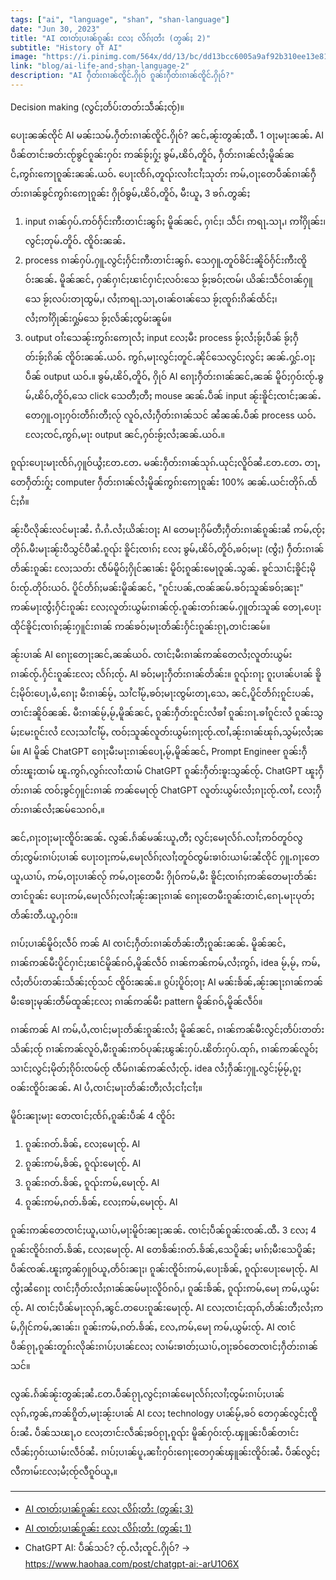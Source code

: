 ```yaml
---
tags: ["ai", "language", "shan", "shan-language"]
date: "Jun 30, 2023"
title: "AI ၸၢတ်ႈပၢၼ်ၵူၼ်း လႄႈ လိၵ်ႈတႆး (တွၼ်ႈ 2)"
subtitle: "History of AI"
image: "https://i.pinimg.com/564x/dd/13/bc/dd13bcc6005a9af92b310ee13e81d0b8.jpg"
link: "blog/ai-life-and-shan-language-2"
description: "AI ႁဵတ်းၵၢၼ်ၸိူင်ႉႁိုဝ် ၵူၼ်းႁဵတ်းၵၢၼ်ၸိူင်ႉႁိုဝ်?"
---
```


Decision making (လွင်ႈတႅပ်းတတ်းသဵၼ်ႈၸႂ်)။

ပေႃးၼၼ်ၸိုင် AI မၼ်းသမ်ႉႁဵတ်းၵၢၼ်ၸိူင်ႉႁိုဝ်?
ၼင်ႇၼႂ်းတွၼ်ႈထီႉ 1 ဝႃႈမႃးၼၼ်ႉ AI ပဵၼ်တၢင်းၶတ်းၸႂ်ၶွင်ၵူၼ်းႁဝ်း ဢၼ်ၶႂ်ႈႁႂ်ႈ ၶွမ်ႇၽိဝ်ႇတိူဝ်ႇ ႁဵတ်းၵၢၼ်လႆႈမိူၼ်ၼင်ႇဢွၵ်းဢေႃၵူၼ်းၼၼ်ႉယဝ်ႉ ပေႃးၸႅၵ်ႇတူၺ်းလၢႆးငၢႆႈသုတ်း ဢမ်ႇဝႃႈတေပဵၼ်ၵၢၼ်ႁဵတ်းၵၢၼ်ၶွင်ဢွၵ်းဢေႃၵူၼ်း ႁိုဝ်ၶွမ်ႇၽိဝ်ႇတိူဝ်ႇ မီးယူႇ 3 ၶၵ်ႉတွၼ်ႈ
1. input ၵၢၼ်ႁပ်ႉဢဝ်ႁႅင်းဢီးတၢင်းၼွၵ်ႈ မိူၼ်ၼင်ႇ ႁၢင်ႈ၊ သဵင်၊ ဢရႃႉသႃႇ၊ ဢၢႆႁိုၼ်း၊ လွင်ႈတုမ်ႉတိူဝ်ႉ ၸိူဝ်းၼၼ်ႉ
2. process ၵၢၼ်ႁပ်ႉႁူႉလွင်ႈႁႅင်းဢီးတၢင်းၼွၵ်ႉ သေႁူႉတူဝ်ၶိင်းၼိူဝ်ႁႅင်းဢီးၸိူဝ်းၼၼ်ႉ မိူၼ်ၼင်ႇ ႁၼ်ႁၢင်ႈၽၢင်ႁၢင်ႈလဝ်းသေ ၶႂ်ႈၶဝ်ႈၸမ်၊ ယိၼ်းသဵင်ဝၢၼ်ႁူသေ ၶႂ်ႈလပ်းတႃထွမ်ႇ၊ လႆႈဢရႃႉသႃႇဝၢၼ်ဝၢၼ်သေ ၶႂ်ႈၸူၵ်းၵိၼ်ထႅင်ႈ၊ လႆႈဢၢႆႁိုၼ်းႁွမ်သေ ၶႂ်ႈလႅၼ်ႈၸွမ်းၼူမ်။
3. output ဝၢႆးသေၼႂ်းဢွၵ်းဢေႃလႆႈ input လႄႈမီး process ၶႂ်ႈလႆႈၶႂ်ႈပဵၼ် ၶႂ်ႈႁဵတ်းၶႂ်ႈၵိၼ် ၸိူဝ်းၼၼ်ႉယဝ်ႉ ဢွၵ်ႇမႃးလွင်ႈတူင်ႉၼိုင်သေလွင်ႈလွင်ႈ ၼၼ်ႉႁွင်ႉဝႃႈပဵၼ် output ယဝ်ႉ။
ၶွမ်ႇၽိဝ်ႇတိူဝ်ႇ ႁိုဝ် AI ၵေႃႈႁဵတ်းၵၢၼ်ၼင်ႇၼၼ် မိူဝ်ႈႁဝ်းၸႂ်ႉၶွမ်ႇၽိဝ်ႇတိူဝ်ႇသေ click သေတီႈတီႈ mouse ၼၼ်ႉပဵၼ် input ၼႂ်းၶိူင်ႈၸၢင်ႈၼၼ်ႉတေႁူႉဝႃႈႁဝ်းတဵၵ်းတီႈလႂ် လူဝ်ႇလႆႈႁဵတ်းၵၢၼ်သင် ၼႆၼၼ်ႉပဵၼ် process ယဝ်ႉလႄႈၸင်ႇဢွၵ်ႇမႃး output ၼင်ႇႁဝ်းၶႂ်ႈလႆႈၼၼ်ႉယဝ်ႉ။

ၵူၺ်းပေႃးမႃးၸႅၵ်ႇႁူဝ်ယွႆႈတႄႉတႄႉ မၼ်းႁဵတ်းၵၢၼ်သုၵ်ႉယုင်ႈလိူဝ်ၼႆႉတႄႉတႄႉ တႃႇတေႁဵတ်းႁႂ်ႈ computer ႁဵတ်းၵၢၼ်လႆႈမိူၼ်ဢွၵ်းဢေႃၵူၼ်း 100% ၼၼ်ႉယင်းတိုၵ်ႉထႅင်ႈၵႆ။

ၼႂ်းပီလိုၼ်းလင်မႃးၼႆႉ ၵႆႉၵႆႉလႆႈယိၼ်းဝႃႈ AI တေမႃးႁိမ်တီႈႁဵတ်းၵၢၼ်ၵူၼ်းၼႆ ဢမ်ႇၸႂ်ႈတိုၵ်ႉမီးမႃးၼႂ်းပီသွင်ပီၼႆႉၵူၺ်း ၶိူင်ႈၸၢၵ်ႈ လႄႈ ၶွမ်ႇၽိဝ်ႇတိူဝ်ႇၶဝ်ႈမႃး (ၸွႆႈ) ႁဵတ်းၵၢၼ်တႅၼ်းၵူၼ်း လႄႈသတ်း ၸဵမ်မိူဝ်ႈႁိုင်ၼၢၼ်း မိူဝ်ႈၵူၼ်းမေႃဝူၼ်ႉသွၼ်ႉ ၶူင်သၢင်ႈၶိူင်ႈမိုဝ်းၸႂ်ႉတိုဝ်းယဝ်ႉ ပိူင်တႅၵ်ႈမၼ်းမိူၼ်ၼင်ႇ "ၵူင်းပၼ်ႇၸၼ်ၼမ်ႉၶဝ်ႈသူၼ်ၶဝ်ႈၼႃး" ဢၼ်မႃးၸွႆႈႁႅင်းၵူၼ်း လႄႈလူတ်းယွမ်းၵၢၼ်ၸႂ်ႉၵူၼ်းတၵ်းၼမ်ႉႁူတ်းသူၼ် တေႃႇပေႃးထိုင်ၶိူင်ႈၸၢၵ်ႈၼႂ်းႁူင်းၵၢၼ် ဢၼ်ၶဝ်ႈမႃးတႅၼ်းႁႅင်းၵူၼ်းၵႂႃႇတၢင်းၼမ်။

ၼႂ်းပၢၼ် AI ၵေႃႈတေႃႈၼင်ႇၼၼ်ယဝ်ႉ ၸၢင်ႈမီးၵၢၼ်ဢၼ်တေလႆႈလူတ်းယွမ်းၵၢၼ်ၸႂ်ႉႁႅင်းၵူၼ်းလႄႈ လႅၵ်ႈၸႂ်ႉ AI ၶဝ်ႈမႃးႁဵတ်းၵၢၼ်တႅၼ်း။ ၵူၺ်းၵႃႈ ၵူႈပၢၼ်ပၢၼ် ၶိူင်ႈမိုဝ်းပေႃႇမႆႇၵေႃႈ မီးၵၢၼ်မႂ်ႇ သၢႆငၢႆမႂ်ႇၶဝ်ႈမႃးၸွမ်းတႃႇသေႇ ၼင်ႇပိူင်တႅၵ်ႈၵူင်းပၼ်ႇတၢင်းၼိူဝ်ၼၼ်ႉ မီးၵၢၼ်မႂ်ႇမႂ်ႇမိူၼ်ၼင်ႇ ၵူၼ်းႁဵတ်းၵူင်းလႆၶၢႆ ၵူၼ်းၵႃႉၶၢႆၵူင်းလႆ ၵူၼ်းသွမ်ႈမႄးၵူင်းလႆ လႄႈသၢႆငၢႆမႂ်ႇ ၸဝ်ႈသူၼ်လူတ်းယွမ်းၵႃႈၸႂ်ႉၸၢႆႇၼႂ်းၵၢၼ်ၽုၵ်ႇသွမ်ႈလႆႈၼမ်။ AI မိူၼ် ChatGPT ၵေႃႈမီးမႃးၵၢၼ်ပေႃႇမႂ်ႇမိူၼ်ၼင်ႇ Prompt Engineer ၵူၼ်းႁဵတ်းၽူႈထၢမ် ၽူႉဢွၵ်ႇလွၵ်းလၢႆးထၢမ် ChatGPT ၵူၼ်းႁဵတ်းၶူးသွၼ်ၸႂ်ႉ ChatGPT ၽူႈႁဵတ်းၵၢၼ် ၸဝ်ႈၶွင်ႁူင်းၵၢၼ် ဢၼ်မေႃၸႂ် ChatGPT လူတ်းယွမ်းလႆႈၵႃႈၸႂ်ႉၸၢႆႇ လႄႈႁဵတ်းၵၢၼ်လႆႈၼမ်သေၵဝ်ႇ။

ၼင်ႇၵႃႈဝႃႈမႃးၸိူဝ်းၼၼ်ႉ လွၼ်ႉၵႅၼ်မၼ်းယူႇတီႈ လွင်ႈမေႃလႅၵ်ႉလၢႆႈဢဝ်တူဝ်လွတ်ႈၸွမ်းၵၢပ်ႈပၢၼ် ပေႃးဝႃႈဢမ်ႇမေႃလႅၵ်ႈလၢႆႈတူဝ်ၸွမ်းၶၢဝ်းယၢမ်းၼႆၸိုင် ႁူႉၵႃႈတေယူႇယၢပ်ႇ ဢမ်ႇဝႃႈပၢၼ်လႂ် ဢမ်ႇဝႃႈတေမီး ႁိုဝ်ဢမ်ႇမီး ၶိူင်ႈၸၢၵ်ႈဢၼ်တေမႃးတႅၼ်းတၢင်ၵူၼ်း ပေႃးဢမ်ႇမေႃလႅၵ်ႈလၢႆႈၼႂ်းၼႃႈၵၢၼ် ၵေႃႈတေမီးၵူၼ်းတၢင်ႇၵေႃႉမႃးပုတ်ႈတႅၼ်းတီႉယူႇႁဝ်း။

ၵၢပ်ႈပၢၼ်မိူဝ်ႈလဵဝ် ဢၼ် AI ၸၢင်ႈႁဵတ်းၵၢၼ်တႅၼ်းတီႈၵူၼ်းၼၼ်ႉ မိူၼ်ၼင်ႇ ၵၢၼ်ဢၼ်မီးပိူင်ႁၢင်ႈၽၢင်မိူၼ်ၵဝ်ႇမိူၼ်လဵဝ် ၵၢၼ်ဢၼ်ဢမ်ႇလႆႈဢွၵ်ႇ idea မႂ်ႇမႂ်ႇ ဢမ်ႇလႆႈတႅပ်းတၼ်းသႅၼ်ႈၸႂ်သင် ၸိူဝ်းၼၼ်ႉ။ ၵွပ်ႈပိူဝ်ႈဝႃႈ AI မၼ်းၶႅၼ်ႇၼႂ်းၼႃႈၵၢၼ်ဢၼ်မီးၶေႃႈမုၼ်းတဵမ်ထူၼ်ႈလႄႈ ၵၢၼ်ဢၼ်မီး pattern မိူၼ်ၵဝ်ႇမိူၼ်လဵဝ်။

ၵၢၼ်ဢၼ် AI ဢမ်ႇပႆႇၸၢင်ႈမႃးတႅၼ်းၵူၼ်းလႆႈ မိူၼ်ၼင်ႇ ၵၢၼ်ဢၼ်မီးလွင်ႈတႅပ်းတတ်းသႅၼ်ႈၸႂ် ၵၢၼ်ဢၼ်လူဝ်ႇမီးၵူၼ်းဢဝ်ပုၼ်ႈၽွၼ်းႁပ်ႉၽိတ်းႁပ်ႉထုၵ်ႇ ၵၢၼ်ဢၼ်လူဝ်ႈသၢင်ႈလွင်ႈမိုတ်ႈၵိုဝ်းၸမ်ၸႂ် ၸဵမ်ၵၢၼ်ဢၼ်လႆႈၸႂ်ႉ idea လႆႈႁဵၼ်းႁူႉလွင်ႈမႂ်မႂ်ႇၵူႈဝၼ်းၸိူဝ်းၼၼ်ႉ AI ပႆႇၸၢင်ႈမႃးတႅၼ်းတီႈလႆႈငၢႆႈငၢႆႈ။

မိူဝ်းၼႃႈမႃး တေၸၢင်ႈၸႅၵ်ႇၵူၼ်းပဵၼ် 4 ၸိူဝ်း

1. ၵူၼ်းၵတ်ႉၶႅၼ်ႇ လႄႈမေႃၸႂ်ႉ AI
2. ၵူၼ်းဢမ်ႇၶႅၼ်ႇ ၵူၺ်းမေႃၸႂ်ႉ AI
3. ၵူၼ်းၵတ်ႉၶႅၼ်ႇ ၵူၺ်းဢမ်ႇမေႃၸႂ်ႉ AI
4. ၵူၼ်းဢမ်ႇၵတ်ႉၶႅၼ်ႇ လႄႈဢမ်ႇမေႃၸႂ်ႉ AI

ၵူၼ်းဢၼ်တေၸၢင်ႈယူႇယၢပ်ႇမႃးမိူဝ်းၼႃႈၼၼ်ႉ ၸၢင်ႈပဵၼ်ၵူၼ်းၸၼ်ႉထီႉ 3 လႄႈ 4
ၵူၼ်းၸိူဝ်းၵတ်ႉၶႅၼ်ႇ လႄႈမေႃၸႂ်ႉ AI တေၶႅၼ်းၵတ်ႉၶႅၼ်ႇသေပိူၼ်ႈ မၢၵ်ႈမီးသေပိူၼ်ႈ ပဵၼ်ၸၼ်ႉၽူႈဢွၼ်ႁူဝ်ယူႇတႅဝ်းၼႃႈ၊ ၵူၼ်းၸိူဝ်းဢမ်ႇပေႃးၶႅၼ်ႇ ၵူၺ်းပေႃးမေႃၸႂ်ႉ AI ၸွႆႈၼႆၵေႃႈ ၸၢင်ႈႁဵတ်းလႆႈၵၢၼ်ၼမ်မႃးလိူဝ်ၵဝ်ႇ၊ ၵူၼ်းၶႅၼ်ႇ ၵူၺ်းဢမ်ႇမေႃ ဢမ်ႇယွမ်းၸႂ်ႉ AI ၸၢင်ႈပဵၼ်မႃးလုၵ်ႇၼွင်ႉတပေးၵူၼ်းမေႃၸႂ်ႉ AI လႄႈၸၢင်ႈထုၵ်ႇတႅၼ်းတီႈလႆႈဢမ်ႇႁိုင်ဢမ်ႇၼၢၼ်း၊ ၵူၼ်းဢမ်ႇၵတ်ႉၶႅၼ်ႇ လႄႇဢမ်ႇမေႃ ဢမ်ႇယွမ်းၸႂ်ႉ AI ၸၢင်ပဵၼ်ၵႂႃႇၵူၼ်းတူၵ်းလိုၼ်းၵၢပ်ႈပၢၼ်လႄႈ လၢမ်းၶၢတ်ႈယၢပ်ႇဝႃႈၶဝ်တေၸၢင်ႈႁဵတ်းၵၢၼ်သင်။

လွၼ်ႉၵႅၼ်ၼႂ်းတွၼ်ႈၼႆႉတႄႉပဵၼ်ၵႂႃႇလွင်ႈၵၢၼ်မေႃလႅၵ်ႈလၢႆႈၸွမ်းၵၢပ်ႈပၢၼ် လုၵ်ႇဢွၼ်ႇဢၼ်ၵိူတ်ႇမႃးၼႂ်းပၢၼ် AI လႄႈ technology ပၢၼ်မႂ်ႇၶဝ် တေႁၼ်လွင်ႈၸိူဝ်းၼႆႉ ပဵၼ်သၽႃႇဝ လႄႈတၢင်းလဵၼ်ႈၶဝ်ၵႂႃႇၵူၺ်း မိူၼ်ႁဝ်းၸႂ်ႉၾူၼ်းပဵၼ်တၢင်းလဵၼ်ႈႁဝ်းယၢမ်းလဵဝ်ၼႆႉ ၵၢပ်ႈပၢၼ်ပူႇၼၢႆးႁဝ်းၵေႃႈတေႁၼ်ၾူၼ်းၸိူဝ်းၼႆႉ ပဵၼ်လွင်ႈလီဢၢမ်းလႄႈမႆႈၸႂ်လီၵူဝ်ယူႇ။

-----
- [AI ၸၢတ်ႈပၢၼ်ၵူၼ်း လႄႈ လိၵ်ႈတႆး (တွၼ်ႈ 3)](ai-life-and-shan-language-3)
- [AI ၸၢတ်ႈပၢၼ်ၵူၼ်း လႄႈ လိၵ်ႈတႆး (တွၼ်ႈ 1)](ai-life-and-shan-language-1)
- ChatGPT AI: ပဵၼ်သင်? ၸႂ်ႉလႆႈၸူင်ႉႁိုဝ်? -> https://www.haohaa.com/post/chatgpt-ai:-arU1O6X
